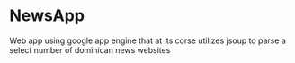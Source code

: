 NewsApp
=======

Web app using google app engine that at its corse utilizes jsoup to parse a select number of dominican news websites
